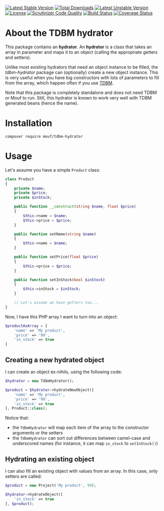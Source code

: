 [![Latest Stable Version](https://poser.pugx.org/mouf/tdbm-hydrator/v/stable)](https://packagist.org/packages/mouf/tdbm-hydrator)
[![Total Downloads](https://poser.pugx.org/mouf/tdbm-hydrator/downloads)](https://packagist.org/packages/mouf/tdbm-hydrator)
[![Latest Unstable Version](https://poser.pugx.org/mouf/tdbm-hydrator/v/unstable)](https://packagist.org/packages/mouf/tdbm-hydrator)
[![License](https://poser.pugx.org/mouf/tdbm-hydrator/license)](https://packagist.org/packages/mouf/tdbm-hydrator)
[![Scrutinizer Code Quality](https://scrutinizer-ci.com/g/thecodingmachine/tdbm-hydrator/badges/quality-score.png?b=1.0)](https://scrutinizer-ci.com/g/thecodingmachine/tdbm-hydrator/?branch=1.0)
[![Build Status](https://travis-ci.org/thecodingmachine/tdbm-hydrator.svg?branch=1.0)](https://travis-ci.org/thecodingmachine/tdbm-hydrator)
[![Coverage Status](https://coveralls.io/repos/thecodingmachine/tdbm-hydrator/badge.svg?branch=1.0&service=github)](https://coveralls.io/github/thecodingmachine/tdbm-hydrator?branch=1.0)


About the TDBM hydrator
=======================

This package contains an **hydrator**.
An **hydrator** is a class that takes an array in parameter and maps it to an object (calling the appropriate getters and setters).

Unlike most existing hydrators that need an object instance to be filled, the *tdbm-hydrator* package can (optionally) create a new object instance. This is very useful when you have big constructors with lots of parameters to fill from the array, which happen often if you use [TDBM](http://mouf-php.com/packages/mouf/database.tdbm).

Note that this package is completely standalone and does not need TDBM or Mouf to run. Still, this hydrator is known to work very well with TDBM generated beans (hence the name).

Installation
============

```
composer require mouf/tdbm-hydrator
```

Usage
=====

Let's assume you have a simple `Product` class:

```php
class Product
{
    private $name;
    private $price;
    private $inStock;

    public function __construct(string $name, float $price)
    {
        $this->name = $name;
        $this->price = $price;
    }

    public function setName(string $name)
    {
        $this->name = $name;
    }

    public function setPrice(float $price)
    {
        $this->price = $price;
    }

    public function setInStock(bool $inStock)
    {
        $this->inStock = $inStock;
    }

    // Let's assume we have getters too...
}
```

Now, I have this PHP array I want to turn into an object:

```php
$productAsArray = [
    'name' => 'My product',
    'price' => '99',
    'in_stock' => true
]
```

Creating a new hydrated object
------------------------------

I can create an object ex-nihilo, using the following code:

```php
$hydrator = new TdbmHydrator();

$product = $hydrator->hydrateNewObject([
    'name' => 'My product',
    'price' => '99',
    'in_stock' => true
], Product::class);
```

Notice that:

- the `TdbmHydrator` will map each item of the array to the constructor arguments or the setters
- the `TdbmHydrator` can sort out differences between camel-case and underscored names (for instance, it can map `in_stock` to `setInStock()`)

Hydrating an existing object
----------------------------

I can also fill an existing object with values from an array. In this case, only setters are called:

```php
$product = new Project('My product', 99);

$hydrator->hydrateObject([
    'in_stock' => true
], $product);
```
